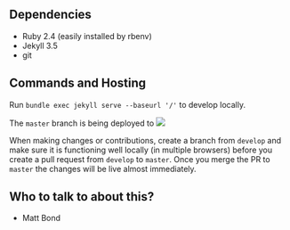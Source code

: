 ## Dependencies

- Ruby 2.4 (easily installed by rbenv)
- Jekyll 3.5
- git

## Commands and Hosting
Run `bundle exec jekyll serve --baseurl '/'` to develop locally.

The `master` branch is being deployed to ![](https://asana.design)

When making changes or contributions, create a branch from `develop` and make sure it is functioning well locally (in multiple browsers) before you create a pull request from `develop` to `master`. Once you merge the PR to `master` the changes will be live almost immediately.

## Who to talk to about this?

- Matt Bond
